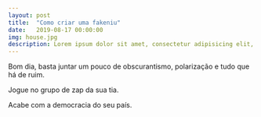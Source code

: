 ```yaml
---
layout: post
title:  "Como criar uma fakeniu"
date:   2019-08-17 00:00:00
img: house.jpg
description: Lorem ipsum dolor sit amet, consectetur adipisicing elit, sed do eiusmod tempor incididunt ut labore et dolore magna aliqua. Ut enim ad minim veniam, quis nostrud exercitation ullamco laboris nisi ut aliquip ex ea commodo consequat. Duis aute irure dolor in reprehenderit in voluptate velit esse cillum dolore eu fugiat nulla pariatur. Excepteur sint occaecat cupidatat non proident, sunt in culpa qui officia deserunt mollit anim id est laborum.
---
```


Bom dia, basta juntar um pouco de obscurantismo, polarização e tudo que há de ruim.

Jogue no grupo de zap da sua tia.

Acabe com a democracia do seu país.